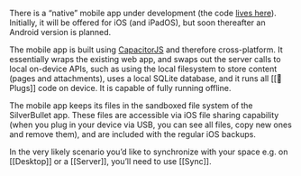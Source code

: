 There is a “native” mobile app under development (the code [lives here](https://github.com/silverbulletmd/silverbullet/tree/main/mobile)). Initially, it will be offered for iOS (and iPadOS), but soon thereafter an Android version is planned.

The mobile app is built using [CapacitorJS](https://capacitorjs.com/) and therefore cross-platform. It essentially wraps the existing web app, and swaps out the server calls to local on-device APIs, such as using the local filesystem to store content (pages and attachments), uses a local SQLite database, and it runs all [[🔌 Plugs]] code on device. It is capable of fully running offline.

The mobile app keeps its files in the sandboxed file system of the SilverBullet app. These files are accessible via iOS file sharing capability (when you plug in your device via USB, you can see all files, copy new ones and remove them), and are included with the regular iOS backups.

In the very likely scenario you’d like to synchronize with your space e.g. on [[Desktop]] or a [[Server]], you’ll need to use [[Sync]].